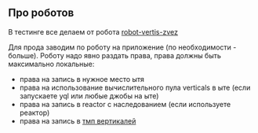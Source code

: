 Про роботов
-----------

В тестинге все делаем от робота [robot-vertis-zvez](https://staff.yandex-team.ru/robot-vertis-zvez)

Для прода заводим по роботу на приложение (по необходимости - больше). 
Роботу надо явно раздать права, права должны быть максимально локальные:
* права на запись в нужное место ытя
* права на использование вычислительного пула verticals в ыте (если запускаете yql или любые джобы на ыте)
* права на запись в reactor с наследованием (если используете реактор)
* права на запись в [тмп вертикалей](https://yt.yandex-team.ru/hahn/navigation?navmode=acl&path=//home/verticals/.tmp)

